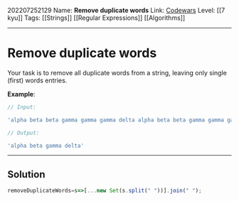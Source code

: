 202207252129
Name: **Remove duplicate words**
Link: [Codewars](https://www.codewars.com/kata/5b39e3772ae7545f650000fc)
Level:  [[7 kyu]]
Tags: [[Strings]] [[Regular Expressions]] [[Algorithms]]
 
---

# Remove duplicate words

Your task is to remove all duplicate words from a string, leaving only single (first) words entries.

**Example**:

``` javascript
// Input:

'alpha beta beta gamma gamma gamma delta alpha beta beta gamma gamma gamma delta'

// Output:

'alpha beta gamma delta'

```


---

## Solution

``` javascript
removeDuplicateWords=s=>[...new Set(s.split(" "))].join(" ");
```